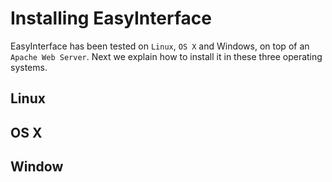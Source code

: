 # Installing EasyInterface

EasyInterface has been tested on `Linux`, `OS X` and Windows, on top
of an `Apache Web Server`. Next we explain how to install it in these
three operating systems.

## Linux

## OS X

## Window
